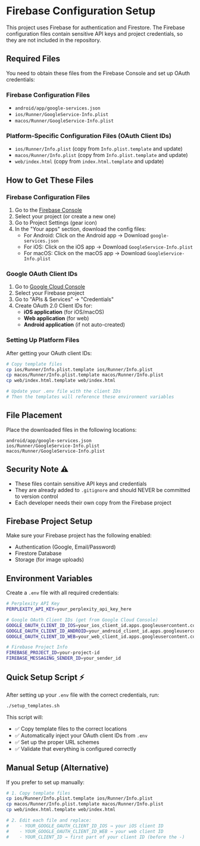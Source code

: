 # Firebase Configuration Setup

This project uses Firebase for authentication and Firestore. The Firebase configuration files contain sensitive API keys and project credentials, so they are not included in the repository.

## Required Files

You need to obtain these files from the Firebase Console and set up OAuth credentials:

### Firebase Configuration Files
- `android/app/google-services.json`
- `ios/Runner/GoogleService-Info.plist`
- `macos/Runner/GoogleService-Info.plist`

### Platform-Specific Configuration Files (OAuth Client IDs)
- `ios/Runner/Info.plist` (copy from `Info.plist.template` and update)
- `macos/Runner/Info.plist` (copy from `Info.plist.template` and update)  
- `web/index.html` (copy from `index.html.template` and update)

## How to Get These Files

### Firebase Configuration Files

1. Go to the [Firebase Console](https://console.firebase.google.com/)
2. Select your project (or create a new one)
3. Go to Project Settings (gear icon)
4. In the "Your apps" section, download the config files:
   - For Android: Click on the Android app → Download `google-services.json`
   - For iOS: Click on the iOS app → Download `GoogleService-Info.plist`
   - For macOS: Click on the macOS app → Download `GoogleService-Info.plist`

### Google OAuth Client IDs

1. Go to [Google Cloud Console](https://console.cloud.google.com/)
2. Select your Firebase project
3. Go to "APIs & Services" → "Credentials"
4. Create OAuth 2.0 Client IDs for:
   - **iOS application** (for iOS/macOS)
   - **Web application** (for web)
   - **Android application** (if not auto-created)

### Setting Up Platform Files

After getting your OAuth client IDs:

```bash
# Copy template files
cp ios/Runner/Info.plist.template ios/Runner/Info.plist
cp macos/Runner/Info.plist.template macos/Runner/Info.plist  
cp web/index.html.template web/index.html

# Update your .env file with the client IDs
# Then the templates will reference these environment variables
```

## File Placement

Place the downloaded files in the following locations:

```
android/app/google-services.json
ios/Runner/GoogleService-Info.plist  
macos/Runner/GoogleService-Info.plist
```

## Security Note ⚠️

- These files contain sensitive API keys and credentials
- They are already added to `.gitignore` and should NEVER be committed to version control
- Each developer needs their own copy from the Firebase project

## Firebase Project Setup

Make sure your Firebase project has the following enabled:
- Authentication (Google, Email/Password)
- Firestore Database
- Storage (for image uploads)

## Environment Variables

Create a `.env` file with all required credentials:
```bash
# Perplexity API Key
PERPLEXITY_API_KEY=your_perplexity_api_key_here

# Google OAuth Client IDs (get from Google Cloud Console)
GOOGLE_OAUTH_CLIENT_ID_IOS=your_ios_client_id.apps.googleusercontent.com
GOOGLE_OAUTH_CLIENT_ID_ANDROID=your_android_client_id.apps.googleusercontent.com
GOOGLE_OAUTH_CLIENT_ID_WEB=your_web_client_id.apps.googleusercontent.com

# Firebase Project Info
FIREBASE_PROJECT_ID=your-project-id
FIREBASE_MESSAGING_SENDER_ID=your_sender_id
```

## Quick Setup Script ⚡

After setting up your `.env` file with the correct credentials, run:

```bash
./setup_templates.sh
```

This script will:
- ✅ Copy template files to the correct locations
- ✅ Automatically inject your OAuth client IDs from `.env`  
- ✅ Set up the proper URL schemes
- ✅ Validate that everything is configured correctly

## Manual Setup (Alternative)

If you prefer to set up manually:

```bash
# 1. Copy template files
cp ios/Runner/Info.plist.template ios/Runner/Info.plist
cp macos/Runner/Info.plist.template macos/Runner/Info.plist
cp web/index.html.template web/index.html

# 2. Edit each file and replace:
#    - YOUR_GOOGLE_OAUTH_CLIENT_ID_IOS → your iOS client ID
#    - YOUR_GOOGLE_OAUTH_CLIENT_ID_WEB → your web client ID  
#    - YOUR_CLIENT_ID → first part of your client ID (before the -)
``` 